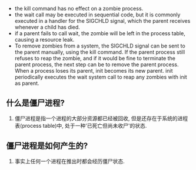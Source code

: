 - the kill command has no effect on a zombie process.
- the wait call may be executed in sequential code, but it is commonly executed in a handler for the SIGCHLD signal, which the parent receives whenever a child has died.
- if a parent fails to call wait, the zombie will be left in the process table, causing a resource leak. 
- To remove zombies from a system, the SIGCHLD signal can be sent to the parent manually, using the kill command. If the parent process still refuses to reap the zombie, and if it would be fine to terminate the parent process, the next step can be to remove the parent process. When a process loses its parent, init becomes its new parent. init periodically executes the wait system call to reap any zombies with init as parent.

## 什么是僵尸进程?

1. 僵尸进程是指一个进程的大部分资源都已经被回收, 但是还存在于系统的进程表(process table)中, 处于一种'已死亡但尚未收尸'的状态.

## 僵尸进程是如何产生的?

1. 事实上任何一个进程在推出时都会经历僵尸状态.

